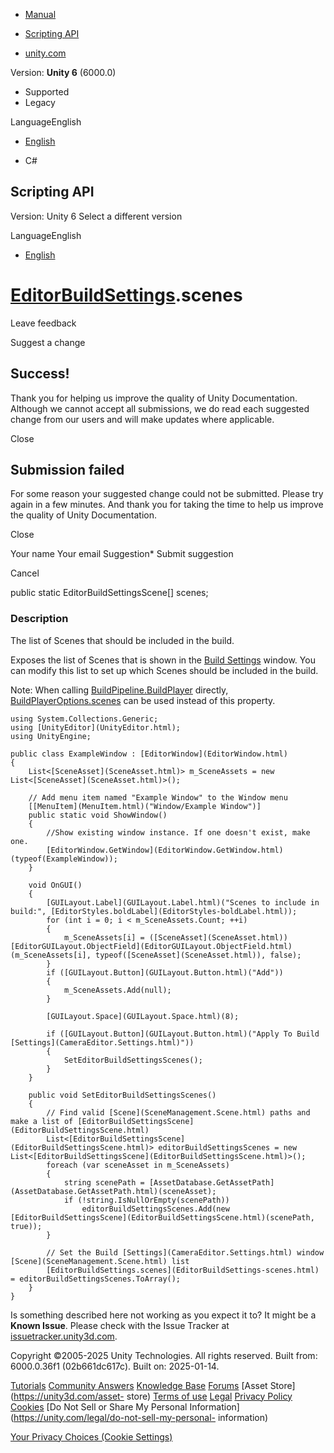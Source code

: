[ ]()

  * [Manual](../Manual/index.html)
  * [Scripting API](../ScriptReference/index.html)

  * [unity.com](https://unity.com/)

Version: **Unity 6** (6000.0)

  * Supported
  * Legacy

LanguageEnglish

  * [English]()

  * C#

[ ](https://docs.unity3d.com)

## Scripting API

Version: Unity 6 Select a different version

LanguageEnglish

  * [English]()

#  [EditorBuildSettings](EditorBuildSettings.html).scenes

Leave feedback

Suggest a change

## Success!

Thank you for helping us improve the quality of Unity Documentation. Although
we cannot accept all submissions, we do read each suggested change from our
users and will make updates where applicable.

Close

## Submission failed

For some reason your suggested change could not be submitted. Please <a>try
again</a> in a few minutes. And thank you for taking the time to help us
improve the quality of Unity Documentation.

Close

Your name Your email Suggestion* Submit suggestion

Cancel

[ ]()

public static EditorBuildSettingsScene[] scenes;

### Description

The list of Scenes that should be included in the build.

Exposes the list of Scenes that is shown in the [Build
Settings](../Manual/BuildSettings.html) window. You can modify this list to
set up which Scenes should be included in the build.  
  
Note: When calling [BuildPipeline.BuildPlayer](BuildPipeline.BuildPlayer.html)
directly, [BuildPlayerOptions.scenes](BuildPlayerOptions-scenes.html) can be
used instead of this property.

    
    
    using System.Collections.Generic;
    using [UnityEditor](UnityEditor.html);
    using UnityEngine;  
      
    public class ExampleWindow : [EditorWindow](EditorWindow.html)
    {
        List<[SceneAsset](SceneAsset.html)> m_SceneAssets = new List<[SceneAsset](SceneAsset.html)>();  
      
        // Add menu item named "Example Window" to the Window menu
        [[MenuItem](MenuItem.html)("Window/Example Window")]
        public static void ShowWindow()
        {
            //Show existing window instance. If one doesn't exist, make one.
            [EditorWindow.GetWindow](EditorWindow.GetWindow.html)(typeof(ExampleWindow));
        }  
      
        void OnGUI()
        {
            [GUILayout.Label](GUILayout.Label.html)("Scenes to include in build:", [EditorStyles.boldLabel](EditorStyles-boldLabel.html));
            for (int i = 0; i < m_SceneAssets.Count; ++i)
            {
                m_SceneAssets[i] = ([SceneAsset](SceneAsset.html))[EditorGUILayout.ObjectField](EditorGUILayout.ObjectField.html)(m_SceneAssets[i], typeof([SceneAsset](SceneAsset.html)), false);
            }
            if ([GUILayout.Button](GUILayout.Button.html)("Add"))
            {
                m_SceneAssets.Add(null);
            }  
      
            [GUILayout.Space](GUILayout.Space.html)(8);  
      
            if ([GUILayout.Button](GUILayout.Button.html)("Apply To Build [Settings](CameraEditor.Settings.html)"))
            {
                SetEditorBuildSettingsScenes();
            }
        }  
      
        public void SetEditorBuildSettingsScenes()
        {
            // Find valid [Scene](SceneManagement.Scene.html) paths and make a list of [EditorBuildSettingsScene](EditorBuildSettingsScene.html)
            List<[EditorBuildSettingsScene](EditorBuildSettingsScene.html)> editorBuildSettingsScenes = new List<[EditorBuildSettingsScene](EditorBuildSettingsScene.html)>();
            foreach (var sceneAsset in m_SceneAssets)
            {
                string scenePath = [AssetDatabase.GetAssetPath](AssetDatabase.GetAssetPath.html)(sceneAsset);
                if (!string.IsNullOrEmpty(scenePath))
                    editorBuildSettingsScenes.Add(new [EditorBuildSettingsScene](EditorBuildSettingsScene.html)(scenePath, true));
            }  
      
            // Set the Build [Settings](CameraEditor.Settings.html) window [Scene](SceneManagement.Scene.html) list
            [EditorBuildSettings.scenes](EditorBuildSettings-scenes.html) = editorBuildSettingsScenes.ToArray();
        }
    }
    

Is something described here not working as you expect it to? It might be a
**Known Issue**. Please check with the Issue Tracker at
[issuetracker.unity3d.com](https://issuetracker.unity3d.com).

Copyright ©2005-2025 Unity Technologies. All rights reserved. Built from:
6000.0.36f1 (02b661dc617c). Built on: 2025-01-14.

[Tutorials](https://unity3d.com/learn) [Community
Answers](https://answers.unity3d.com) [Knowledge
Base](https://support.unity3d.com/hc/en-us)
[Forums](https://forum.unity3d.com) [Asset Store](https://unity3d.com/asset-
store) [Terms of use](https://docs.unity3d.com/Manual/TermsOfUse.html)
[Legal](https://unity.com/legal) [Privacy
Policy](https://unity.com/legal/privacy-policy)
[Cookies](https://unity.com/legal/cookie-policy) [Do Not Sell or Share My
Personal Information](https://unity.com/legal/do-not-sell-my-personal-
information)

[Your Privacy Choices (Cookie Settings)](javascript:void\(0\);)

